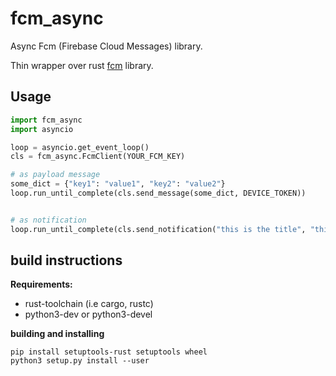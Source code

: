 # fcm_async

Async Fcm (Firebase Cloud Messages) library.

Thin wrapper over rust [fcm](https://docs.rs/fcm/0.9.1/fcm/) library. 


## Usage

```python
import fcm_async
import asyncio

loop = asyncio.get_event_loop()
cls = fcm_async.FcmClient(YOUR_FCM_KEY)

# as payload message
some_dict = {"key1": "value1", "key2": "value2"}
loop.run_until_complete(cls.send_message(some_dict, DEVICE_TOKEN))


# as notification
loop.run_until_complete(cls.send_notification("this is the title", "this is the body", DEVICE_TOKEN))

```



## build instructions

**Requirements:**

-   rust-toolchain (i.e cargo, rustc)
-   python3-dev or python3-devel

**building and installing**
```
pip install setuptools-rust setuptools wheel
python3 setup.py install --user
```

